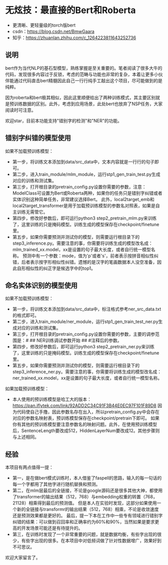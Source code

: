 # 无炫技：最直接的Bert和Roberta
- 更清晰、更轻量级的torch版bert
- csdn：https://blog.csdn.net/BmwGaara
- 知乎：https://zhuanlan.zhihu.com/c_1264223811643252736

## 说明
bert作为当代NLP的基石型模型，熟练掌握是至关重要的。笔者阅读了很多大牛的代码，发现很多内容过于反锁，考虑的范畴与功能也非常的复杂，本着让更多小伙伴能通过代码直击bert精髓因此自己一行行纯手工敲出这个项目，尽可能做到的是纯粹。

因为roberta和bert极其相似，因此这里顺便给出了两种训练模式，其主要区别就是预训练数据的区别。此外，考虑到应用场景，此处bert也放弃了NSP任务，大家阅读时可注意。

欢迎star，目前本功能支持"错别字的检测"和"NER"的功能。

## 错别字纠错的模型使用
如果不加载预训练模型：
- 第一步，将训练文本添加到data/src_data中，文本内容就是一行行的句子即可。
- 第二步，进入train_module/mlm_module，运行stp1_gen_train_test.py生成对应的训练和测试集。
- 第三步，打开根目录的pretrain_config.py设置你需要的参数，注意：ModelClass可设置为Bert或Roberta两种，如果你的任务只是错别字纠错或者实体识别这种简单任务，非常建议选择Bert。
此外，local2target_emb和local2target_transformer是用于加载预训练模型的参数名对照表，如果是自主训练无需管它。
- 第四步，修改好参数后，即可运行python3 step2_pretrain_mlm.py来训练了，这里训练的只是掩码模型。训练生成的模型保存在checkpoint/finetune里。
- 第五步，如果你需要预测并测试你的模型，则需要运行根目录下的step3_inference.py。需要注意的事，你需要将训练生成的模型改名成：mlm_trained_xx.model，xx是设置的句子最大长度，或者自行统一模型名称。
预测中有一个参数：mode，值为'p'或者's'，前者表示按拼音相似性纠错，后者表示按字形相似性纠错。遗憾的是汉字的笔画数据本人没空准备，因此自形相似性的纠正字是候选字中的top1。

## 命名实体识别的模型使用
如果不加载预训练模型：
- 第一步，将训练文本添加到data/src_data中，标注格式参考ner_src_data.txt的格式即可。
- 第二步，进入train_module/ner_module，运行stp1_gen_train_test_ner.py生成对应的训练和测试集。
- 第三步，打开根目录的pretrain_config.py设置你需要的参数，主要的调参范围是：# ## NER训练调试参数开始 ## #注释后的参数。
- 第四步，修改好参数后，即可运行python3 step2_pretrain_ner.py来训练了，这里训练的只是掩码模型。训练生成的模型保存在checkpoint/finetune里。
- 第五步，如果你需要预测并测试你的模型，则需要运行根目录下的step3_inference_ner.py。需要注意的事，你需要将训练生成的模型改名成：ner_trained_xx.model，xx是设置的句子最大长度，或者自行统一模型名称。

如果加载预训练模型：
- 本人使用的预训练模型是哈工大的版本：https://pan.iflytek.com/link/92ADD2C34C91F3B44E0EC97F101F89D8
因为代码使自己手撸，因此参数名存在出入，所以pretrain_config.py中会存在对应的参数名映射表，预训练模型保存在checkpoint/pretrain下即可。
如果你有其他的预训练模型要注意参数名的映射问题。此外，在使用预训练模型后，SentenceLength要改成512，HiddenLayerNum要改成12。其他步骤则与上述相同。

## 经验
本项目有两点值得一提：
- 第一，是在做bert模式训练时，本人借鉴了faspell的思路，输入的每一句话的每一个字都用了其他字进行随机替换和预测。
- 第二，在mlm层最后的全链接，不论是google源码还是很多其他大神，都使用了transformer的输出结果（512，768）与embedding权重的转置（768，21128）相乘得到最后的预测值。
但是本人在实验时发现，这部分如果使用一个新的全链接与transformr的输出结果（512，768）相乘，不论是收敛速度还是预测效果都是更好的。
最后，提一下本在工作中一些专有领域进行错别字纠错的结果：可以做到召回率和正确率约为60%和90%，当然如果是要求更高的开发场景可能还是有待提升的。
- 第三，在训练时发现了一个非常重要的问题，就是数据均衡，有些字出现的很少，有些字出现的很多。在本项目中对低频词做了针对性数据增广，效果好到不可思议。

欢迎大家留言了。
